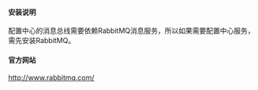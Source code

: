 #### 安装说明

配置中心的消息总线需要依赖RabbitMQ消息服务，所以如果需要配置中心服务，需先安装RabbitMQ。

#### 官方网站

http://www.rabbitmq.com/


